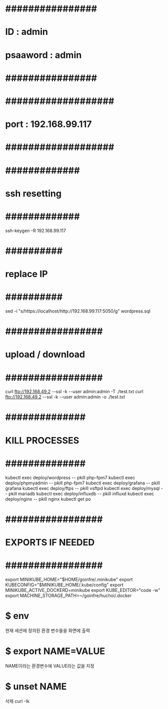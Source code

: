 # ################ #
#    ID    : admin #
# psaaword : admin #
# ################ #

# ################### #
# port : 192.168.99.117 #
# ################### #

# ############# #
# ssh resetting #
# ############# #
ssh-keygen -R 192.168.99.117

# ########## #
# replace IP #
# ########## #
sed -i "s/https:\/\/localhost/http:\/\/192.168.99.117:5050/g" wordpress.sql

# ################# #
# upload / download #
# ################# #
curl ftp://192.168.49.2 --ssl -k --user admin:admin -T ./test.txt
curl ftp://192.168.49.2 --ssl -k --user admin:admin  -o ./test.txt

# ############## #
# KILL PROCESSES #
# ############## #
kubectl exec deploy/wordpress -- pkill php-fpm7
kubectl exec deploy/phpmyadmin -- pkill php-fpm7
kubectl exec deploy/grafana -- pkill grafana
kubectl exec deploy/ftps -- pkill vsftpd
kubectl exec deploy/mysql -- pkill mariadb
kubectl exec deploy/influxdb -- pkill influxd
kubectl exec deploy/nginx -- pkill nginx
kubectl get po

# ################# #
# EXPORTS IF NEEDED #
# ################# #
export MINIKUBE_HOME="$HOME/goinfre/.minikube"
export KUBECONFIG="$MINIKUBE_HOME/.kube/config"
export MINIKUBE_ACTIVE_DOCKERD=minikube
export KUBE_EDITOR="code -w"
export MACHINE_STORAGE_PATH=~/goinfre/huchoi/.docker
# $ env
현재 세션에 정의된 환경 변수들을 화면에 출력
# $ export NAME=VALUE
NAME이라는 환경변수에 VALUE라는 값을 지정
# $ unset NAME
삭제
 curl -Ik
